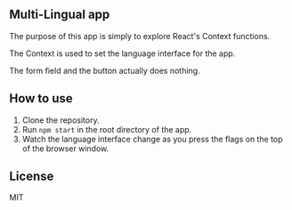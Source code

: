 ## Multi-Lingual app

The purpose of this app is simply to explore React's Context functions.

The Context is used to set the language interface for the app.

The form field and the button actually does nothing.

## How to use

1. Clone the repository.
2. Run `npm start` in the root directory of the app.
3. Watch the language interface change as you press the flags on the top of the browser window.

## License

MIT
